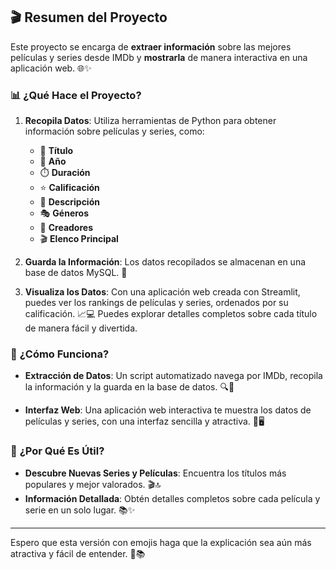 ## 🎬 **Resumen del Proyecto**

Este proyecto se encarga de **extraer información** sobre las mejores películas y series desde IMDb y **mostrarla** de manera interactiva en una aplicación web. 🌐✨

### 📊 **¿Qué Hace el Proyecto?**

1. **Recopila Datos**: Utiliza herramientas de Python para obtener información sobre películas y series, como:
   - 🎥 **Título**
   - 📅 **Año**
   - ⏱️ **Duración**
   - ⭐ **Calificación**
   - 📝 **Descripción**
   - 🎭 **Géneros**
   - 👥 **Creadores**
   - 🎬 **Elenco Principal**

2. **Guarda la Información**: Los datos recopilados se almacenan en una base de datos MySQL. 💾

3. **Visualiza los Datos**: Con una aplicación web creada con Streamlit, puedes ver los rankings de películas y series, ordenados por su calificación. 📈💻 Puedes explorar detalles completos sobre cada título de manera fácil y divertida.

### 🚀 **¿Cómo Funciona?**

- **Extracción de Datos**: Un script automatizado navega por IMDb, recopila la información y la guarda en la base de datos. 🔍🤖
  
- **Interfaz Web**: Una aplicación web interactiva te muestra los datos de películas y series, con una interfaz sencilla y atractiva. 🌟🖥️

### 🎯 **¿Por Qué Es Útil?**

- **Descubre Nuevas Series y Películas**: Encuentra los títulos más populares y mejor valorados. 🎬🔝
- **Información Detallada**: Obtén detalles completos sobre cada película y serie en un solo lugar. 📚✨

---

Espero que esta versión con emojis haga que la explicación sea aún más atractiva y fácil de entender. 🚀📚
